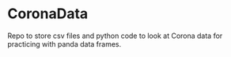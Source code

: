 # CoronaData
Repo to store csv files and python code to look at Corona data for practicing with panda data frames. 
